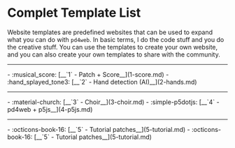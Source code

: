# Complet Template List

Website templates are predefined websites that can be used to expand what you can do with `pd4web`. In basic terms, I do the code stuff and you do the creative stuff. You can use the templates to create your own website, and you can also create your own templates to share with the community.

--- 
<div class="grid cards" markdown>
-   :musical_score: [__`1` - Patch + Score__](1-score.md)
-   :hand_splayed_tone3: [__`2` - Hand detection (AI)__](2-hands.md)
</div>

--- 
<div class="grid cards" markdown>
-   :material-church: [__`3` - Choir__](3-choir.md)
-   :simple-p5dotjs: [__`4` - pd4web + p5js__](4-p5js.md)

</div>

--- 
<div class="grid cards" markdown>
-   :octicons-book-16: [__`5` - Tutorial patches__](5-tutorial.md)
-   :octicons-book-16: [__`5` - Tutorial patches__](5-tutorial.md)
</div>
